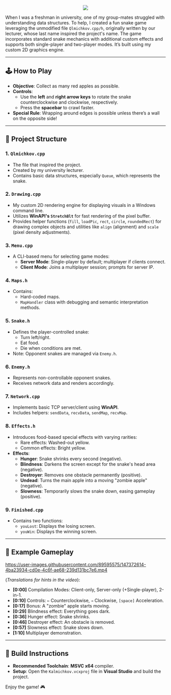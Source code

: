 <p align="center">
  <img src="https://github.com/user-attachments/assets/9eadb339-7dd8-44c4-81dd-3369f9e044ff" />
</p>

When I was a freshman in university, one of my group-mates struggled with understanding data structures. To help, I created a fun snake game leveraging the unmodified file `Qlmichkov.cpp/h`, originally written by our lecturer, whose last name inspired the project's name. The game incorporates standard snake mechanics with additional custom effects and supports both single-player and two-player modes. It’s built using my custom 2D graphics engine.

---

## 🕹️ How to Play

- **Objective**: Collect as many red apples as possible.
- **Controls**:
  - Use the **left** and **right arrow keys** to rotate the snake counterclockwise and clockwise, respectively.
  - Press the **spacebar** to crawl faster.
- **Special Rule**: Wrapping around edges is possible unless there’s a wall on the opposite side!

---

## 📂 Project Structure

### 1. **`Qlmichkov.cpp`**
   - The file that inspired the project.
   - Created by my university lecturer.
   - Contains basic data structures, especially `Queue`, which represents the snake.

### 2. **`Drawing.cpp`**
   - My custom 2D rendering engine for displaying visuals in a Windows command line.
   - Utilizes **WinAPI's `StretchBlt`** for fast rendering of the pixel buffer.
   - Provides helper functions (`fill`, `loadPic`, `rect`, `circle`, `roundedRect`) for drawing complex objects and utilities like `align` (alignment) and `scale` (pixel density adjustments).

### 3. **`Menu.cpp`**
   - A CLI-based menu for selecting game modes:
     - **Server Mode**: Single-player by default; multiplayer if clients connect.
     - **Client Mode**: Joins a multiplayer session; prompts for server IP.

### 4. **`Maps.h`**
   - Contains:
     - Hard-coded maps.
     - `MapHandler` class with debugging and semantic interpretation methods.

### 5. **`Snake.h`**
   - Defines the player-controlled snake:
     - Turn left/right.
     - Eat food.
     - Die when conditions are met.
   - Note: Opponent snakes are managed via `Enemy.h`.

### 6. **`Enemy.h`**
   - Represents non-controllable opponent snakes.
   - Receives network data and renders accordingly.

### 7. **`Network.cpp`**
   - Implements basic TCP server/client using **WinAPI**.
   - Includes helpers: `sendData`, `recvData`, `sendMap`, `recvMap`.

### 8. **`Effects.h`**
   - Introduces food-based special effects with varying rarities:
     - Rare effects: Washed-out yellow.
     - Common effects: Bright yellow.
   - **Effects**:
     - **Hunger**: Snake shrinks every second (negative).
     - **Blindness**: Darkens the screen except for the snake's head area (negative).
     - **Destroyer**: Removes one obstacle permanently (positive).
     - **Undead**: Turns the main apple into a moving "zombie apple" (negative).
     - **Slowness**: Temporarily slows the snake down, easing gameplay (positive).

### 9. **`Finished.cpp`**
   - Contains two functions:
     - `youLost`: Displays the losing screen.
     - `youWin`: Displays the winning screen.

---

## 🎥 Example Gameplay

https://user-images.githubusercontent.com/89595575/147372614-4ba23934-cd0e-4c6f-ae68-239d131bc7e6.mp4

(*Translations for hints in the video*):

- **[0:00]** Compilation Modes: Client-only, Server-only (+Single-player), 2-in-1.
- **[0:10]** Controls: `←` Counterclockwise, `→` Clockwise, `[space]` Acceleration.
- **[0:17]** Bonus: A "zombie" apple starts moving.
- **[0:29]** Blindness effect: Everything goes dark.
- **[0:36]** Hunger effect: Snake shrinks.
- **[0:46]** Destroyer effect: An obstacle is removed.
- **[0:57]** Slowness effect: Snake slows down.
- **[1:10]** Multiplayer demonstration.

---

## 🔧 Build Instructions

- **Recommended Toolchain**: **MSVC x64** compiler.
- **Setup**: Open the `Kalmichkov.vcxproj` file in **Visual Studio** and build the project.  

Enjoy the game! 🎮
